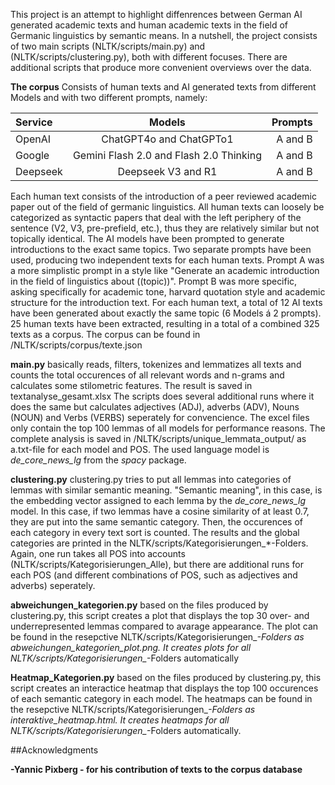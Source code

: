 This project is an attempt to highlight diffenrences between German AI generated academic texts and human academic texts in the field of Germanic linguistics by semantic means. In a nutshell, the project consists of two main scripts (NLTK/scripts/main.py) and (NLTK/scripts/clustering.py), both with different focuses. There are additional scripts that produce more convenient overviews over the data.


**The corpus**
Consists of human texts and AI generated texts from different Models and with two different prompts, namely:

| Service           |Models    | Prompts |
| :---------------- | :------: | ----: |
| OpenAI            |   ChatGPT4o and ChatGPTo1   | A and B |
| Google            |   Gemini Flash 2.0 and Flash 2.0 Thinking   | A and B |
| Deepseek          |  Deepseek V3 and R1   | A and B |

Each human text consists of the introduction of a peer reviewed academic paper out of the field of germanic linguistics. All human texts can loosely be categorized as syntactic papers that deal with the left periphery of the sentence (V2, V3, pre-prefield, etc.), thus they are relatively similar but not topically identical. The AI models have been prompted to generate introductions to the exact same topics. Two separate prompts have been used, producing two independent texts for each human texts. Prompt A was a more simplistic prompt in a style like "Generate an academic introduction in the field of linguistics about ((topic))". Prompt B was more specific, asking specifically for academic tone, harvard quotation style and academic structure for the introduction text. For each human text, a total of 12 AI texts have been generated about exactly the same topic (6 Models á 2 prompts). 25 human texts have been extracted, resulting in a total of a combined 325 texts as a corpus. The corpus can be found in /NLTK/scripts/corpus/texte.json


**main.py**
basically reads, filters, tokenizes and lemmatizes all texts and counts the total occurences of all relevant words and n-grams and calculates some stilometric features. The result is saved in textanalyse_gesamt.xlsx
The scripts does several additional runs where it does the same but calculates adjectives (ADJ), adverbs (ADV), Nouns (NOUN) and Verbs (VERBS) seperately for convencience. The excel files only contain the top 100 lemmas of all models for performance reasons. The complete analysis is saved in /NLTK/scripts/unique_lemmata_output/ as a.txt-file for each model and POS. The used language model is *de_core_news_lg* from the *spacy* package.

**clustering.py**
clustering.py tries to put all lemmas into categories of lemmas with similar semantic meaning. "Semantic meaning", in this case, is the embedding vector assigned to each lemma by the *de_core_news_lg* model. In this case, if two lemmas have a cosine similarity of at least 0.7, they are put into the same semantic category. Then, the occurences of each category in every text sort is counted. The results and the global categories are printed in the NLTK/scripts/Kategorisierungen_*-Folders. Again, one run takes all POS into accounts (NLTK/scripts/Kategorisierungen_Alle), but there are additional runs for each POS (and different combinations of POS, such as adjectives and adverbs) seperately. 

**abweichungen_kategorien.py**
based on the files produced by clustering.py, this script creates a plot that displays the top 30 over- and underrepresented lemmas compared to avarage appearance. The plot can be found in the resepctive NLTK/scripts/Kategorisierungen_*-Folders as abweichungen_kategorien_plot.png. It creates plots for all NLTK/scripts/Kategorisierungen_*-Folders automatically

**Heatmap_Kategorien.py**
based on the files produced by clustering.py, this script creates an interactice heatmap that displays the top 100 occurences of each semantic category in each model. The heatmaps can be found in the resepctive NLTK/scripts/Kategorisierungen_*-Folders as interaktive_heatmap.html. It creates heatmaps for all NLTK/scripts/Kategorisierungen_*-Folders automatically.

##Acknowledgments

**-Yannic Pixberg - for his contribution of texts to the corpus database**





